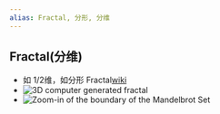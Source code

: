 ```yaml
---
alias: Fractal, 分形, 分维
---
```

## Fractal(分维)
- 如 1/2维，如分形 Fractal[wiki](https://en.wikipedia.org/wiki/Fractal)
- ![3D computer generated fractal](https://upload.wikimedia.org/wikipedia/commons/thumb/1/1c/3D_Computer_Generated_Fractal.png/220px-3D_Computer_Generated_Fractal.png)
- ![Zoom-in of the boundary of the Mandelbrot Set](https://upload.wikimedia.org/wikipedia/commons/thumb/a/a4/Mandelbrot_sequence_new.gif/200px-Mandelbrot_sequence_new.gif)
